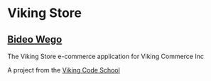 # Viking Store

## [Bideo Wego](https://github.com/BideoWego)

The Viking Store e-commerce application for Viking Commerce Inc

A project from the [Viking Code School](http://vikingcodeschool.com)